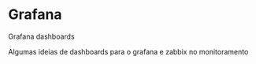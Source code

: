 # Grafana
Grafana dashboards

Algumas ideias de dashboards para o grafana e zabbix no monitoramento
